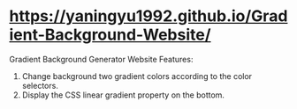 # https://yaningyu1992.github.io/Gradient-Background-Website/
Gradient Background Generator Website
Features:
1. Change background two gradient colors according to the color selectors.
2. Display the CSS linear gradient property on the bottom.

